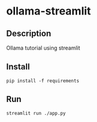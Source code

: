 # ollama-streamlit

## Description
Ollama tutorial using streamlit 

## Install
`pip install -f requirements`


## Run
`streamlit run ./app.py`
